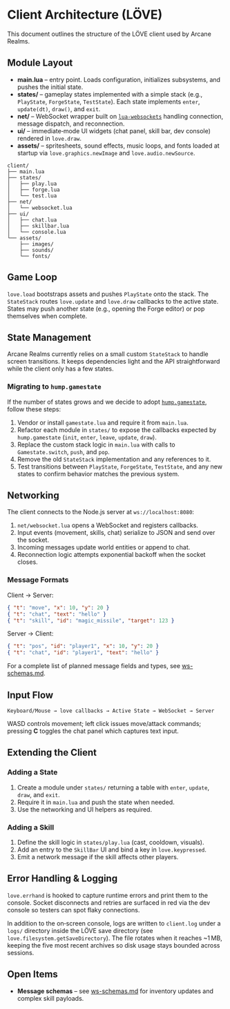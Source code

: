 # Client Architecture (LÖVE)

This document outlines the structure of the LÖVE client used by Arcane Realms.

## Module Layout
- **main.lua** – entry point. Loads configuration, initializes subsystems, and pushes the initial state.
- **states/** – gameplay states implemented with a simple stack (e.g., `PlayState`, `ForgeState`, `TestState`). Each state
  implements `enter`, `update(dt)`, `draw()`, and `exit`.
- **net/** – WebSocket wrapper built on [`lua-websockets`](https://github.com/lipp/lua-websockets) handling connection,
  message dispatch, and reconnection.
- **ui/** – immediate‑mode UI widgets (chat panel, skill bar, dev console) rendered in `love.draw`.
- **assets/** – spritesheets, sound effects, music loops, and fonts loaded at startup via `love.graphics.newImage` and
  `love.audio.newSource`.

```
client/
├── main.lua
├── states/
│   ├── play.lua
│   ├── forge.lua
│   └── test.lua
├── net/
│   └── websocket.lua
├── ui/
│   ├── chat.lua
│   ├── skillbar.lua
│   └── console.lua
└── assets/
    ├── images/
    ├── sounds/
    └── fonts/
```

## Game Loop
`love.load` bootstraps assets and pushes `PlayState` onto the stack. The `StateStack` routes `love.update` and `love.draw`
callbacks to the active state. States may push another state (e.g., opening the Forge editor) or pop themselves when complete.

## State Management
Arcane Realms currently relies on a small custom `StateStack` to handle screen transitions.  It keeps dependencies light and
the API straightforward while the client only has a few states.

### Migrating to `hump.gamestate`
If the number of states grows and we decide to adopt [`hump.gamestate`](https://github.com/vrld/hump/blob/master/gamestate.lua),
follow these steps:
1. Vendor or install `gamestate.lua` and require it from `main.lua`.
2. Refactor each module in `states/` to expose the callbacks expected by `hump.gamestate` (`init`, `enter`, `leave`, `update`,
   `draw`).
3. Replace the custom stack logic in `main.lua` with calls to `Gamestate.switch`, `push`, and `pop`.
4. Remove the old `StateStack` implementation and any references to it.
5. Test transitions between `PlayState`, `ForgeState`, `TestState`, and any new states to confirm behavior matches the previous
   system.

## Networking
The client connects to the Node.js server at `ws://localhost:8080`:
1. `net/websocket.lua` opens a WebSocket and registers callbacks.
2. Input events (movement, skills, chat) serialize to JSON and send over the socket.
3. Incoming messages update world entities or append to chat.
4. Reconnection logic attempts exponential backoff when the socket closes.

### Message Formats

Client → Server:

```json
{ "t": "move", "x": 10, "y": 20 }
{ "t": "chat", "text": "hello" }
{ "t": "skill", "id": "magic_missile", "target": 123 }
```

Server → Client:

```json
{ "t": "pos", "id": "player1", "x": 10, "y": 20 }
{ "t": "chat", "id": "player1", "text": "hello" }
```

For a complete list of planned message fields and types, see
[ws-schemas.md](ws-schemas.md).

## Input Flow
```
Keyboard/Mouse → love callbacks → Active State → WebSocket → Server
```
WASD controls movement; left click issues move/attack commands; pressing **C** toggles the chat panel which captures text input.

## Extending the Client
### Adding a State
1. Create a module under `states/` returning a table with `enter`, `update`, `draw`, and `exit`.
2. Require it in `main.lua` and push the state when needed.
3. Use the networking and UI helpers as required.

### Adding a Skill
1. Define the skill logic in `states/play.lua` (cast, cooldown, visuals).
2. Add an entry to the `SkillBar` UI and bind a key in `love.keypressed`.
3. Emit a network message if the skill affects other players.

## Error Handling & Logging
`love.errhand` is hooked to capture runtime errors and print them to the console. Socket disconnects and retries are surfaced in
red via the dev console so testers can spot flaky connections.

In addition to the on‑screen console, logs are written to `client.log` under a `logs/` directory inside the LÖVE save
directory (see `love.filesystem.getSaveDirectory`). The file rotates when it reaches ~1 MB, keeping the five most recent
archives so disk usage stays bounded across sessions.

## Open Items
- **Message schemas** – see [ws-schemas.md](ws-schemas.md) for inventory updates and complex skill payloads.
